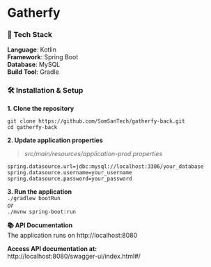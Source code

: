 # Gatherfy

### 🚀 Tech Stack

**Language**: Kotlin  
**Framework**: Spring Boot  
**Database**: MySQL  
**Build Tool**: Gradle  

### 🛠️ Installation & Setup
**1. Clone the repository**  
```
git clone https://github.com/SomSanTech/gatherfy-back.git  
cd gatherfy-back
```

**2. Update application properties**  
> _src/main/resources/application-prod.properties_  
```
spring.datasource.url=jdbc:mysql://localhost:3306/your_database  
spring.datasource.username=your_username  
spring.datasource.password=your_password
```

**3. Run the application**  
```./gradlew bootRun```  
*or*  
```./mvnw spring-boot:run```

**📚 API Documentation**  
The application runs on http://localhost:8080

**Access API documentation at:**  
http://localhost:8080/swagger-ui/index.html#/
